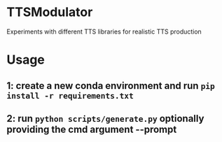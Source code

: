 # TTSModulator
Experiments with different TTS libraries for realistic TTS production

# Usage
## 1: create a new conda environment and run `pip install -r requirements.txt`
## 2: run `python scripts/generate.py` optionally providing the cmd argument --prompt